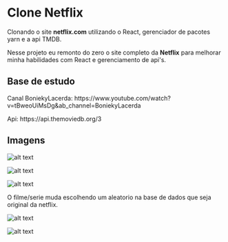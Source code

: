 <h1>Clone Netflix</h1>

<p>Clonando o site <b>netflix.com</b> utilizando o React, gerenciador de pacotes yarn e a api TMDB.</p>

<p>Nesse projeto eu remonto do zero o site completo da <b>Netflix</b> para melhorar minha habilidades com React e
    gerenciamento de api's.</p>

<h2>Base de estudo</h2>
<p>Canal BoniekyLacerda: https://www.youtube.com/watch?v=tBweoUiMsDg&ab_channel=BoniekyLacerda</p>

<p>Api: https://api.themoviedb.org/3</p>

<h2>Imagens</h2>

![alt text](https://imgur.com/GpmO2Rg)

![alt text](https://imgur.com/UXtnL8R)

![alt text](https://imgur.com/OMjt0Xo)

<p>O filme/serie muda escolhendo um aleatorio na base de dados que seja original da netflix.</p>

![alt text](https://imgur.com/VxSwt13)

![alt text](https://imgur.com/NnoTa4A)